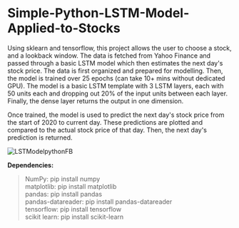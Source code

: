 # Simple-Python-LSTM-Model-Applied-to-Stocks
Using sklearn and tensorflow, this project allows the user to choose a stock, and a lookback window. The data is fetched from Yahoo Finance and passed through a basic LSTM model which then estimates the next day's stock price.
The data is first organized and prepared for modelling. Then, the model is trained over 25 epochs (can take 10+ mins without dedicated GPU). 
The model is a basic LSTM template with 3 LSTM layers, each with 50 units each and dropping out 20% of the input units between each layer. Finally, the dense layer returns the output in one dimension.

Once trained, the model is used to predict the next day's stock price from the start of 2020 to current day. These predictions are plotted and compared to the actual stock price of that day. Then, the next day's prediction is returned.

![LSTModelpythonFB](https://user-images.githubusercontent.com/103123677/162008654-b8593316-0dfb-45d6-aa16-e6da18e1334e.png)

**Dependencies:**
>NumPy: pip install numpy\
>matplotlib: pip install matplotlib\
>pandas: pip install pandas\
>pandas-datareader: pip install pandas-datareader\
>tensorflow: pip install tensorflow\
>scikit learn: pip install scikit-learn
  
